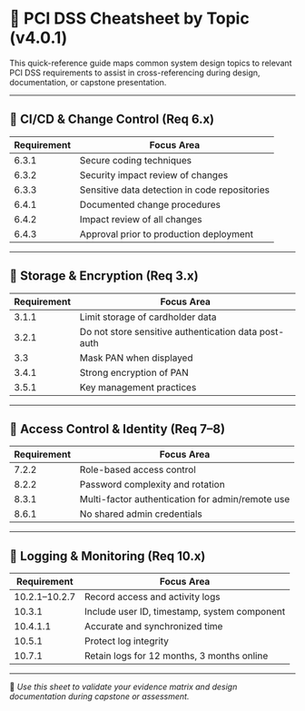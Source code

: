 # 📄 PCI DSS Cheatsheet by Topic (v4.0.1)

This quick-reference guide maps common system design topics to relevant PCI DSS requirements to assist in cross-referencing during design, documentation, or capstone presentation.

---

## 🔄 CI/CD & Change Control (Req 6.x)

| Requirement | Focus Area                                      |
|-------------|-------------------------------------------------|
| 6.3.1       | Secure coding techniques                        |
| 6.3.2       | Security impact review of changes               |
| 6.3.3       | Sensitive data detection in code repositories   |
| 6.4.1       | Documented change procedures                    |
| 6.4.2       | Impact review of all changes                    |
| 6.4.3       | Approval prior to production deployment         |

---

## 💾 Storage & Encryption (Req 3.x)

| Requirement | Focus Area                                       |
|-------------|--------------------------------------------------|
| 3.1.1       | Limit storage of cardholder data                 |
| 3.2.1       | Do not store sensitive authentication data post-auth |
| 3.3         | Mask PAN when displayed                         |
| 3.4.1       | Strong encryption of PAN                        |
| 3.5.1       | Key management practices                        |

---

## 🔐 Access Control & Identity (Req 7–8)

| Requirement | Focus Area                                        |
|-------------|---------------------------------------------------|
| 7.2.2       | Role-based access control                         |
| 8.2.2       | Password complexity and rotation                  |
| 8.3.1       | Multi-factor authentication for admin/remote use  |
| 8.6.1       | No shared admin credentials                       |

---

## 📜 Logging & Monitoring (Req 10.x)

| Requirement | Focus Area                                       |
|-------------|--------------------------------------------------|
| 10.2.1–10.2.7 | Record access and activity logs                |
| 10.3.1       | Include user ID, timestamp, system component    |
| 10.4.1.1     | Accurate and synchronized time                  |
| 10.5.1       | Protect log integrity                           |
| 10.7.1       | Retain logs for 12 months, 3 months online      |

---

📌 *Use this sheet to validate your evidence matrix and design documentation during capstone or assessment.*